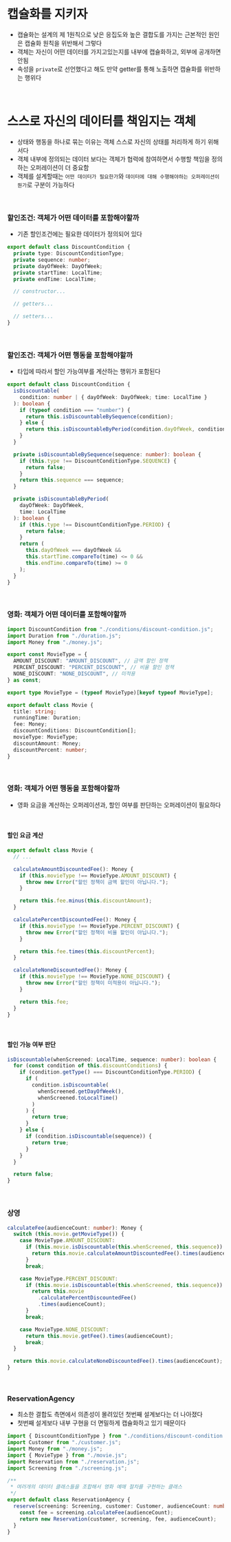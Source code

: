 # 캡슐화를 지키자

- 캡슐화는 설계의 제 1원칙으로 낮은 응집도와 높은 결합도를 가지는 근본적인 원인은 캡슐화 원칙을 위반해서 그렇다
- 객체는 자신이 어떤 데이터를 가지고있는지를 내부에 캡슐화하고, 외부에 공개하면 안됨
- 속성을 `private`로 선언했다고 해도 만약 getter를 통해 노출하면 캡슐화를 위반하는 행위다

<br>

# 스스로 자신의 데이터를 책임지는 객체

- 상태와 행동을 하나로 묶는 이유는 객체 스스로 자신의 상태를 처리하게 하기 위해서다
- 객체 내부에 정의되는 데이터 보다는 객체가 협력에 참여하면서 수행할 책임을 정의하는 오퍼레이션이 더 중요함
- 객체를 설계할때는 `어떤 데이터가 필요한가`와 `데이터에 대해 수행해야하는 오퍼레이션이 뭔가`로 구분이 가능하다

<br>

### 할인조건: 객체가 어떤 데이터를 포함해야할까

- 기존 할인조건에는 필요한 데이터가 정의되어 있다

```ts
export default class DiscountCondition {
  private type: DiscountConditionType;
  private sequence: number;
  private dayOfWeek: DayOfWeek;
  private startTime: LocalTime;
  private endTime: LocalTime;

  // constructor...

  // getters...

  // setters...
}
```

<br>

### 할인조건: 객체가 어떤 행동을 포함해야할까

- 타입에 따라서 할인 가능여부를 계산하는 행위가 포함된다

```ts
export default class DiscountCondition {
  isDiscountable(
    condition: number | { dayOfWeek: DayOfWeek; time: LocalTime }
  ): boolean {
    if (typeof condition === "number") {
      return this.isDiscountableBySequence(condition);
    } else {
      return this.isDiscountableByPeriod(condition.dayOfWeek, condition.time);
    }
  }

  private isDiscountableBySequence(sequence: number): boolean {
    if (this.type !== DiscountConditionType.SEQUENCE) {
      return false;
    }
    return this.sequence === sequence;
  }

  private isDiscountableByPeriod(
    dayOfWeek: DayOfWeek,
    time: LocalTime
  ): boolean {
    if (this.type !== DiscountConditionType.PERIOD) {
      return false;
    }
    return (
      this.dayOfWeek === dayOfWeek &&
      this.startTime.compareTo(time) <= 0 &&
      this.endTime.compareTo(time) >= 0
    );
  }
}
```

<br>

### 영화: 객체가 어떤 데이터를 포함해야할까

```ts
import DiscountCondition from "./conditions/discount-condition.js";
import Duration from "./duration.js";
import Money from "./money.js";

export const MovieType = {
  AMOUNT_DISCOUNT: "AMOUNT_DISCOUNT", // 금액 할인 정책
  PERCENT_DISCOUNT: "PERCENT_DISCOUNT", // 비율 할인 정책
  NONE_DISCOUNT: "NONE_DISCOUNT", // 미적용
} as const;

export type MovieType = (typeof MovieType)[keyof typeof MovieType];

export default class Movie {
  title: string;
  runningTime: Duration;
  fee: Money;
  discountConditions: DiscountCondition[];
  movieType: MovieType;
  discountAmount: Money;
  discountPercent: number;
}
```

<br>

### 영화: 객체가 어떤 행동을 포함해야할까

- 영화 요금을 계산하는 오퍼레이션과, 할인 여부를 판단하는 오퍼레이션이 필요하다

<br>

#### 할인 요금 계산

```ts
export default class Movie {
  // ...

  calculateAmountDiscountedFee(): Money {
    if (this.movieType !== MovieType.AMOUNT_DISCOUNT) {
      throw new Error("할인 정책이 금액 할인이 아닙니다.");
    }

    return this.fee.minus(this.discountAmount);
  }

  calculatePercentDiscountedFee(): Money {
    if (this.movieType !== MovieType.PERCENT_DISCOUNT) {
      throw new Error("할인 정책이 비율 할인이 아닙니다.");
    }

    return this.fee.times(this.discountPercent);
  }

  calculateNoneDiscountedFee(): Money {
    if (this.movieType !== MovieType.NONE_DISCOUNT) {
      throw new Error("할인 정책이 미적용이 아닙니다.");
    }

    return this.fee;
  }
}
```

<br>

#### 할인 가능 여부 판단

```ts
isDiscountable(whenScreened: LocalTime, sequence: number): boolean {
  for (const condition of this.discountConditions) {
    if (condition.getType() === DiscountConditionType.PERIOD) {
      if (
        condition.isDiscountable(
          whenScreened.getDayOfWeek(),
          whenScreened.toLocalTime()
        )
      ) {
        return true;
      }
    } else {
      if (condition.isDiscountable(sequence)) {
        return true;
      }
    }
  }

  return false;
}
```

<br>

### 상영

```ts
calculateFee(audienceCount: number): Money {
  switch (this.movie.getMovieType()) {
    case MovieType.AMOUNT_DISCOUNT:
      if (this.movie.isDiscountable(this.whenScreened, this.sequence)) {
        return this.movie.calculateAmountDiscountedFee().times(audienceCount);
      }
      break;

    case MovieType.PERCENT_DISCOUNT:
      if (this.movie.isDiscountable(this.whenScreened, this.sequence)) {
        return this.movie
          .calculatePercentDiscountedFee()
          .times(audienceCount);
      }
      break;

    case MovieType.NONE_DISCOUNT:
      return this.movie.getFee().times(audienceCount);
      break;
  }

  return this.movie.calculateNoneDiscountedFee().times(audienceCount);
}
```

<br>

### ReservationAgency

- 최소한 결합도 측면에서 의존성이 몰려있던 첫번째 설계보다는 더 나아졌다
- 첫번째 설게보다 내부 구현을 더 면밀하게 캡슐화하고 있기 때문이다

```ts
import { DiscountConditionType } from "./conditions/discount-condition.js";
import Customer from "./customer.js";
import Money from "./money.js";
import { MovieType } from "./movie.js";
import Reservation from "./reservation.js";
import Screening from "./screening.js";

/**
 * 여러개의 데이터 클래스들을 조합해서 영화 예매 절차를 구현하는 클래스
 */
export default class ReservationAgency {
  reserve(screening: Screening, customer: Customer, audienceCount: number) {
    const fee = screening.calculateFee(audienceCount);
    return new Reservation(customer, screening, fee, audienceCount);
  }
}
```
